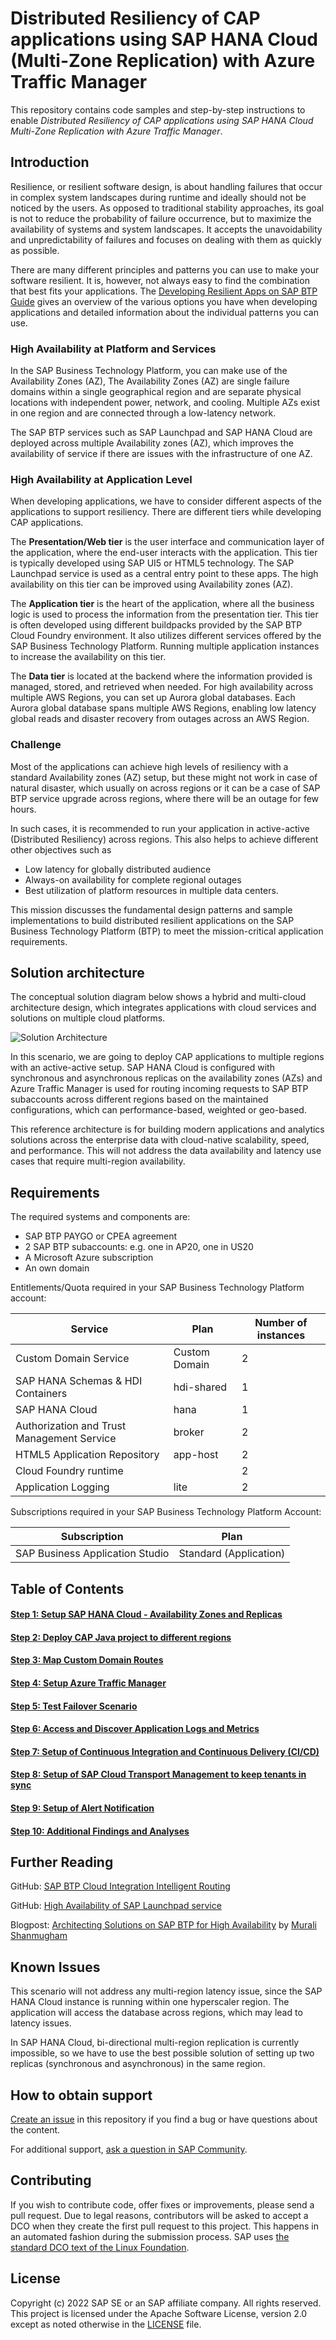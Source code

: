 
# Distributed Resiliency of CAP applications using SAP HANA Cloud (Multi-Zone Replication) with Azure Traffic Manager

This repository contains code samples and step-by-step instructions to enable *Distributed Resiliency of CAP applications using SAP HANA Cloud Multi-Zone Replication with Azure Traffic Manager*.

## Introduction
Resilience, or resilient software design, is about handling failures that occur in complex system landscapes during runtime and ideally should not be noticed by the users. As opposed to traditional stability approaches, its goal is not to reduce the probability of failure occurrence, but to maximize the availability of systems and system landscapes. It accepts the unavoidability and unpredictability of failures and focuses on dealing with them as quickly as possible.

There are many different principles and patterns you can use to make your software resilient. It is, however, not always easy to find the combination that best fits your applications. The [Developing Resilient Apps on SAP BTP Guide](https://help.sap.com/viewer/eadaa45871804b4a974be865f627e791/Cloud/en-US/d1fe5fd8ecfb46c193221ebb991af3d7.html) gives an overview of the various options you have when developing applications and detailed information about the individual patterns you can use.

### High Availability at Platform and Services

In the SAP Business Technology Platform, you can make use of the Availability Zones (AZ),  The Availability Zones (AZ) are single failure domains within a single geographical region and are separate physical locations with independent power, network, and cooling. Multiple AZs exist in one region and are connected through a low-latency network.

The SAP BTP services such as SAP Launchpad and SAP HANA Cloud are deployed across multiple Availability zones (AZ), which improves the availability of service if there are issues with the infrastructure of one AZ.

### High Availability at Application Level

When developing applications, we have to consider different aspects of the applications to support resiliency. There are different tiers while developing CAP applications. 

The **Presentation/Web tier** is the user interface and communication layer of the application, where the end-user interacts with the application. This tier is typically developed using SAP UI5 or HTML5 technology. The SAP Launchpad service is used as a central entry point to these apps.  The high availability on this tier can be improved using Availability zones (AZ).

The **Application tier** is the heart of the application, where all the business logic is used to process the information from the presentation tier. This tier is often developed using different buildpacks provided by the SAP BTP Cloud Foundry environment.  It also utilizes different services offered by the SAP Business Technology Platform. Running multiple application instances to increase the availability on this tier.

The **Data tier** is located at the backend where the information provided is managed, stored, and retrieved when needed.  For high availability across multiple AWS Regions, you can set up Aurora global databases. Each Aurora global database spans multiple AWS Regions, enabling low latency global reads and disaster recovery from outages across an AWS Region.

### Challenge
Most of the applications can achieve high levels of resiliency with a standard Availability zones (AZ) setup, but these might not work in case of natural disaster, which usually on across regions or it can be a case of SAP BTP service upgrade across regions, where there will be an outage for few hours. 

In such cases, it is recommended to run your application in active-active (Distributed Resiliency) across regions. This also helps to achieve different other objectives such as  
-   Low latency for globally distributed audience
-   Always-on availability for complete regional outages
-   Best utilization of platform resources in multiple data centers.

This mission discusses the fundamental design patterns and sample implementations to build distributed resilient applications on the SAP Business Technology Platform (BTP) to meet the mission-critical application requirements.



## Solution architecture
The conceptual solution diagram below shows a hybrid and multi-cloud architecture design, which integrates applications with cloud services and solutions on multiple cloud platforms.

![Solution Architecture](./images/s1-a1.png)

In this scenario, we are going to deploy CAP applications to multiple regions with an active-active setup. SAP HANA Cloud is configured with synchronous and asynchronous replicas on the availability zones (AZs) and Azure Traffic Manager is used for routing incoming requests to SAP BTP subaccounts across different regions based on the maintained configurations, which can performance-based, weighted or geo-based.

This reference architecture is for building modern applications and analytics solutions across the enterprise data with cloud-native scalability, speed, and performance. This will not address the data availability and latency use cases that require multi-region availability.
  
## Requirements

The required systems and components are:

- SAP BTP PAYGO or CPEA agreement
- 2 SAP BTP subaccounts: e.g. one in AP20, one in US20
- A Microsoft Azure subscription
- An own domain

Entitlements/Quota required in your SAP Business Technology Platform account:

| Service                     | Plan             | Number of instances |
| --------------------------- | ---------------- | ------------------- |
| Custom Domain Service       | Custom Domain    | 2                   |
| SAP HANA Schemas & HDI Containers       | hdi-shared    | 1                   |
| SAP HANA Cloud      | hana    | 1                  |
| Authorization and Trust Management Service      | broker    | 2                   |
| HTML5 Application Repository      | app-host    | 2                   |
| Cloud Foundry runtime     |     | 2                   |
| Application Logging      | lite    | 2                   |
Subscriptions required in your SAP Business Technology Platform Account:

| Subscription               | Plan                                                   |
| -------------------------- | ------------------------------------------------------ |
| SAP Business Application Studio|  Standard (Application)                                |


## Table of Contents

#### [Step 1: Setup SAP HANA Cloud - Availability Zones and Replicas](./tutorial/01-Setup%20SAP%20HANA%20Cloud%20HA/README.md)

#### [Step 2: Deploy CAP Java project to different regions](./tutorial/02-Setup%20CAP%20Application/README.md)

#### [Step 3: Map Custom Domain Routes](./tutorial/03-Map%20Custom%20Domain%20Routes/README.md)

#### [Step 4: Setup Azure Traffic Manager](./tutorial/04-Setup%20Azure%20Traffic%20Manager/README.md)

#### [Step 5: Test Failover Scenario](./tutorial/05-Test%20Failover%20Scenario/README.md)

#### [Step 6: Access and Discover Application Logs and Metrics](./tutorial/06-Logging/README.md)

#### [Step 7: Setup of Continuous Integration and Continuous Delivery (CI/CD)](./tutorial/07-CICD/README.md)

#### [Step 8: Setup of SAP Cloud Transport Management to keep tenants in sync](./tutorial/08-TMS/README.md)

#### [Step 9: Setup of Alert Notification](./tutorial/09-ANS/README.md)

#### [Step 10: Additional Findings and Analyses](./tutorial/10-Additional%20Findings/README.md)

## <a name="furtherreading"></a> Further Reading

GitHub: [SAP BTP Cloud Integration Intelligent Routing](https://github.com/SAP-samples/btp-cloud-integration-intelligent-routing)

GitHub: [High Availability of SAP Launchpad service](https://github.tools.sap/btp-use-case-factory/launchpad-ha)

Blogpost: [Architecting Solutions on SAP BTP for High Availability](https://blogs.sap.com/2021/08/17/architecting-solutions-on-sap-btp-for-high-availability/) by [Murali Shanmugham](https://people.sap.com/muralidaran.shanmugham2)

## Known Issues
This scenario will not address any multi-region latency issue, since the SAP HANA Cloud instance is running within one hyperscaler region. The application will access the database across regions, which may lead to latency issues.

In SAP HANA Cloud, bi-directional multi-region replication is currently impossible, so we have to use the best possible solution of setting up two replicas (synchronous and asynchronous) in the same region.

## How to obtain support

[Create an issue](https://github.com/SAP-samples/cap-distributed-resiliency/issues) in this repository if you find a bug or have questions about the content.
 
For additional support, [ask a question in SAP Community](https://answers.sap.com/questions/ask.html).

## Contributing
If you wish to contribute code, offer fixes or improvements, please send a pull request. Due to legal reasons, contributors will be asked to accept a DCO when they create the first pull request to this project. This happens in an automated fashion during the submission process. SAP uses [the standard DCO text of the Linux Foundation](https://developercertificate.org/).

## License
Copyright (c) 2022 SAP SE or an SAP affiliate company. All rights reserved. This project is licensed under the Apache Software License, version 2.0 except as noted otherwise in the [LICENSE](LICENSES/Apache-2.0.txt) file.
